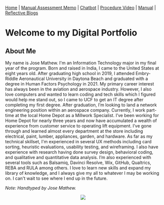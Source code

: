 [Home](index.md) | [Manual Assessment Memo](manual_assessment_memo.md) | [Chatbot](chatbot.md) | [Procedure Video](procedure_video.md) | [Manual](manual.md) | [Reflective Blogs](reflective_blogs.md) 

# Welcome to my Digital Portfolio 

## About Me 
My name is Jose Mathew. I'm an Information Technology major in my final year of the program. Born and raised in India, I came to the United States at eight years old. After graduating high school in 2019, I attended Embry-Riddle Aeronautical University in Daytona Beach and graduated with a degree in Human Factors Psychology in 2021. My primary career interest has always been in the aviation and aerospace industry. However, I also love computers and wanted to learn coding and tech skills which I figured would help me stand out, so I came to UCF to get an IT degree after completing my first degree. After graduation, I’m looking to land a network engineering position within an aerospace company. Currently, I work part-time at the local Home Depot as a Millwork Specialist. I’ve been working for Home Depot for nearly three years and now have accumulated a wealth of experience from customer service to operating lift equipment. I’ve gone through and learned almost every department at the store including electrical, paint, lumber, appliances, garden, and hardware. As far as my technical skillset, I'm experienced in several UX methods including card sorting, heuristic evaluations, usability testing, and wireframing. I also have experience with research having done survey design, behavioral coding, and qualitative and quantitative data analysis. I’m also experienced with several tools such as Balsamiq, Davinci Resolve, Wix, GitHub, Qualtrics, REBA and RULA among others. I love to learn new skills and expand my library of knowledge, and I always give my all to whatever I may be working on. I can't wait to see where I end up in the future.

*Note: Handtyped by Jose Mathew.*

<center><img src="https://imgur.com/a/TXleoHa"></center>
